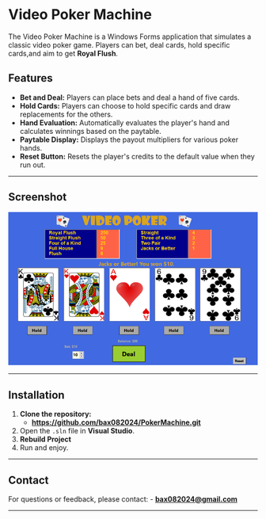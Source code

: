 # Video Poker Machine

The Video Poker Machine is a Windows Forms application that simulates a classic video poker game.
Players can bet, deal cards, hold specific cards,and aim to get **Royal Flush**.

## Features

- **Bet and Deal:** Players can place bets and deal a hand of five cards.
- **Hold Cards:** Players can choose to hold specific cards and draw replacements for the others.
- **Hand Evaluation:** Automatically evaluates the player's hand and calculates winnings based on the paytable.
- **Paytable Display:** Displays the payout multipliers for various poker hands.
- **Reset Button:** Resets the player's credits to the default value when they run out.

---

## Screenshot

![Game](Images/game.png)

---

## Installation

1. **Clone the repository:**
	- **https://github.com/bax082024/PokerMachine.git**
2. Open the `.sln` file in **Visual Studio**.
3. **Rebuild Project**
4. Run and enjoy.

---

## Contact 

For questions or feedback, please contact:
	- **bax082024@gmail.com**

---

